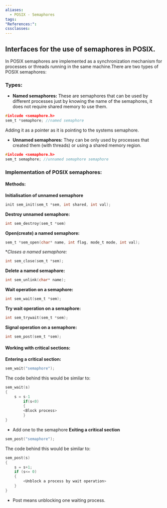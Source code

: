 ```yaml
---
aliases:
  - POSIX - Semaphores
tags: 
"References:": 
cssclasses:
---
```

## Interfaces for the use of semaphores in POSIX.
In POSIX semaphores are implemented as a synchronization mechanism for processes or threads running in the same machine.There are two types of POSIX semaphores:

### Types:

+ **Named semaphores:**  These are semaphores that can be used by different processes just by knowing the name of the semaphores, it does not require shared memory to use them. 

```c
#inlcude <semaphore.h>
sem_t *semaphore; //named semaphore
```

Adding it as a pointer as it is pointing to the systems semaphore.

+ **Unnamed semaphores:** They can be only used by processes that created them (with threads) or using a shared memory region.
```c
#inlcude <semaphore.h>
sem_t semaphore; //unnamed semaphore semaphore
```

### Implementation of POSIX semaphores:
#### Methods:

**Initialisation of unnamed semaphore**
```c
init sem_init(sem_t *sem, int shared, int val);
```

**Destroy unnamed semaphore:**
```c
int sem_destroy(sem_t *sem)
```

**Open(create) a named semaphore:**
```c
sem_t *sem_open(char* name, int flag, mode_t mode, int val);
```

**Closes a named semaphore:*
```c
int sem_close(sem_t *sem);
```

**Delete a named semaphore:**
```c
int sem_unlink(char* name);
```

**Wait operation on a semaphore:**
```c
int sem_wait(sem_t *sem);
```

**Try wait operation on a semaphore:**
```c
int sem_trywait(sem_t *sem);
```

**Signal operation on a semaphore:**
```c
int sem_post(sem_t *sem);
```
#### Working with critical sections:

**Entering a critical section:**
```c
sem_wait("semaphore");
```
The code behind this would be similar to:

```c
sem_wait(s)
{
	s = s-1
		if(s<0)
		{
		<Block process>
		}
}

```
+ Add one to the semaphore
**Exiting a critical section**

```c
sem_post("semaphore");
```
The code behind this would be similar to: 

```c
sem_post(s)
{
	s = s+1;
	if (s<= 0)
	{
		<Unblock a process by wait operation>
	}
}

```
 + Post means unblocking one waiting process.


